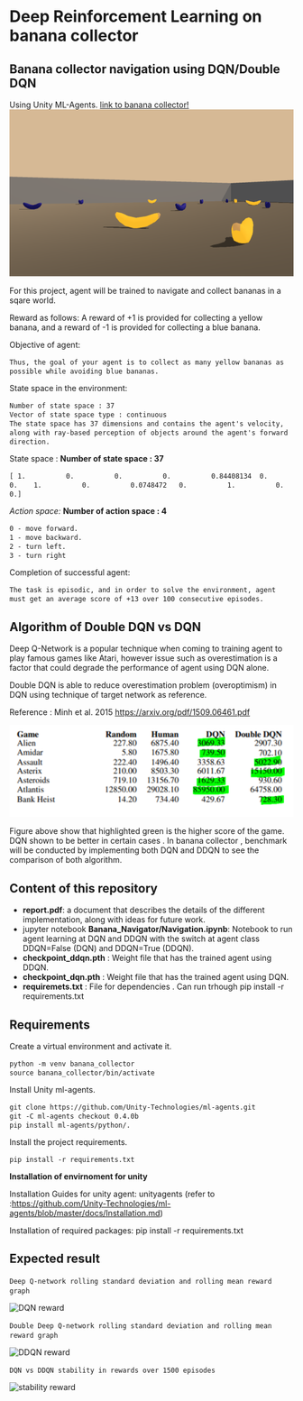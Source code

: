 # Deep Reinforcement Learning on banana collector

## Banana collector navigation using DQN/Double DQN
Using Unity ML-Agents. 
[link to banana collector!](https://github.com/Unity-Technologies/ml-agents/blob/master/docs/Learning-Environment-Examples.md#banana-collector)
![DQN agent](assets/BananaCollector.png)

For this project, agent will be trained to navigate and collect bananas in a sqare world.

Reward as follows:
A reward of +1 is provided for collecting a yellow banana, and a reward of -1 is provided for collecting a blue banana. 

Objective of agent:
```
Thus, the goal of your agent is to collect as many yellow bananas as possible while avoiding blue bananas.
```

State space in the environment:
```
Number of state space : 37
Vector of state space type : continuous
The state space has 37 dimensions and contains the agent's velocity, along with ray-based perception of objects around the agent's forward direction. 
```

State space :
__Number of state space : 37__
```
[ 1.          0.          0.          0.          0.84408134  0.          0.    1.          0.          0.0748472   0.          1.          0.          0.]
```

*Action space:*
__Number of action space : 4__
```
0 - move forward.
1 - move backward.
2 - turn left.
3 - turn right
```



Completion of successful agent:
```
The task is episodic, and in order to solve the environment, agent must get an average score of +13 over 100 consecutive episodes.
```



## Algorithm of Double DQN vs DQN 

Deep Q-Network is a popular technique when coming to training agent to play famous games like Atari, however issue such as overestimation is a factor that could degrade the performance of agent using DQN alone.

Double DQN is able to reduce overestimation problem (overoptimism) in DQN using technique of target network as reference.

Reference : Minh et al. 2015 https://arxiv.org/pdf/1509.06461.pdf 

![DQN agent](assets/Benchmark_game_DDQN.png)

Figure above show that highlighted green is the higher score of the game. DQN shown to be better in certain cases . In banana collector , benchmark will be conducted by implementing both DQN and DDQN to see the comparison of both algorithm.



## Content of this repository
* __report.pdf__: a document that describes the details of the different implementation, along with ideas for future work.
* jupyter notebook __Banana_Navigator/Navigation.ipynb__: Notebook to run agent learning at DQN and DDQN with the switch at agent class DDQN=False (DQN) and DDQN=True (DDQN).
* __checkpoint_ddqn.pth__ : Weight file that has the trained agent using DDQN.
* __checkpoint_dqn.pth__ : Weight file that has the trained agent using DQN.
* __requiremets.txt__ : File for dependencies . Can run trhough pip install -r requirements.txt

## Requirements
Create a virtual environment and activate it.

```
python -m venv banana_collector
source banana_collector/bin/activate
```

Install Unity ml-agents.
```
git clone https://github.com/Unity-Technologies/ml-agents.git
git -C ml-agents checkout 0.4.0b
pip install ml-agents/python/.
```

Install the project requirements.

```
pip install -r requirements.txt
```
__Installation of envirnoment for unity__

Installation Guides for unity agent:
unityagents (refer to :https://github.com/Unity-Technologies/ml-agents/blob/master/docs/Installation.md)

Installation of required packages:
pip install -r requirements.txt


## Expected result 

```Deep Q-network rolling standard deviation and rolling mean reward graph```

![DQN reward](assets/DQN_reward.png)


```Double Deep Q-network rolling standard deviation and rolling mean reward graph```

![DDQN reward](assets/DDQN_reward.png)


```DQN vs DDQN stability in rewards over 1500 episodes```

![stability reward](assets/DQN_DDQN_stability.png)

